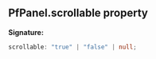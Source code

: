 ## PfPanel.scrollable property

**Signature:**

```typescript
scrollable: "true" | "false" | null;
```
